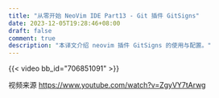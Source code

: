 ```yaml
---
title: "从零开始 NeoVim IDE Part13 - Git 插件 GitSigns"
date: 2023-12-05T19:28:46+08:00
draft: false
comment: true
description: "本译文介绍 neovim 插件 GitSigns 的使用与配置。"
---
```


{{< video bb_id="706851091" >}}

视频来源 https://www.youtube.com/watch?v=ZgyVY7tArwg


